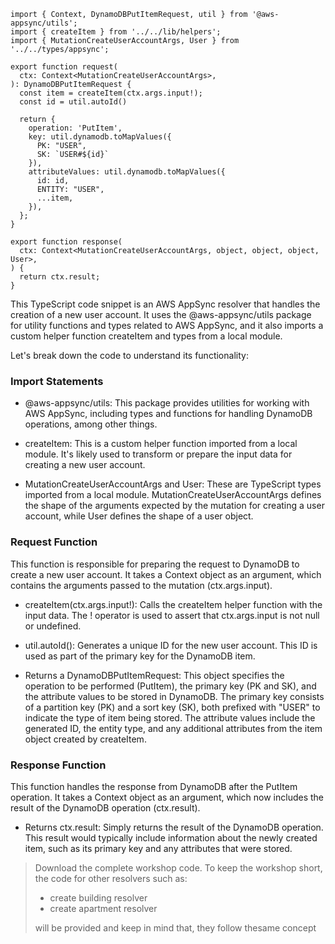 ```
import { Context, DynamoDBPutItemRequest, util } from '@aws-appsync/utils';
import { createItem } from '../../lib/helpers';
import { MutationCreateUserAccountArgs, User } from '../../types/appsync';

export function request(
  ctx: Context<MutationCreateUserAccountArgs>,
): DynamoDBPutItemRequest {
  const item = createItem(ctx.args.input!);
  const id = util.autoId()

  return {
    operation: 'PutItem',
    key: util.dynamodb.toMapValues({
      PK: "USER",
      SK: `USER#${id}`
    }),
    attributeValues: util.dynamodb.toMapValues({
      id: id,
      ENTITY: "USER",
      ...item,
    }),
  };
}

export function response(
  ctx: Context<MutationCreateUserAccountArgs, object, object, object, User>,
) {
  return ctx.result;
}
```


This TypeScript code snippet is an AWS AppSync resolver that handles the creation of a new user account. It uses the @aws-appsync/utils package for utility functions and types related to AWS AppSync, and it also imports a custom helper function createItem and types from a local module. 

Let's break down the code to understand its functionality:

### Import Statements

- @aws-appsync/utils: This package provides utilities for working with AWS AppSync, including types and functions for handling DynamoDB operations, among other things.

- createItem: This is a custom helper function imported from a local module. It's likely used to transform or prepare the input data for creating a new user account.

- MutationCreateUserAccountArgs and User: These are TypeScript types imported from a local module. MutationCreateUserAccountArgs defines the shape of the arguments expected by the mutation for creating a user account, while User defines the shape of a user object.


### Request Function
This function is responsible for preparing the request to DynamoDB to create a new user account. It takes a Context object as an argument, which contains the arguments passed to the mutation (ctx.args.input).

- createItem(ctx.args.input!): Calls the createItem helper function with the input data. The ! operator is used to assert that ctx.args.input is not null or undefined.

- util.autoId(): Generates a unique ID for the new user account. This ID is used as part of the primary key for the DynamoDB item.

- Returns a DynamoDBPutItemRequest: This object specifies the operation to be performed (PutItem), the primary key (PK and SK), and the attribute values to be stored in DynamoDB. The primary key consists of a partition key (PK) and a sort key (SK), both prefixed with "USER" to indicate the type of item being stored. The attribute values include the generated ID, the entity type, and any additional attributes from the item object created by createItem.


### Response Function
This function handles the response from DynamoDB after the PutItem operation. It takes a Context object as an argument, which now includes the result of the DynamoDB operation (ctx.result).

- Returns ctx.result: Simply returns the result of the DynamoDB operation. This result would typically include information about the newly created item, such as its primary key and any attributes that were stored.


> Download the complete workshop code. To keep the workshop short, the code for other resolvers such as:
> - create building resolver
> - create apartment resolver
>
>will be provided and keep in mind that, they follow thesame concept
>
